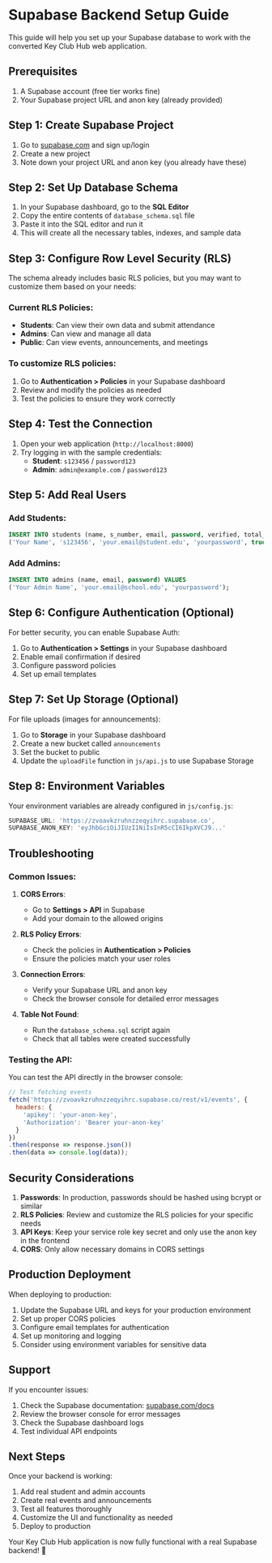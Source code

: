 # Supabase Backend Setup Guide

This guide will help you set up your Supabase database to work with the converted Key Club Hub web application.

## Prerequisites

1. A Supabase account (free tier works fine)
2. Your Supabase project URL and anon key (already provided)

## Step 1: Create Supabase Project

1. Go to [supabase.com](https://supabase.com) and sign up/login
2. Create a new project
3. Note down your project URL and anon key (you already have these)

## Step 2: Set Up Database Schema

1. In your Supabase dashboard, go to the **SQL Editor**
2. Copy the entire contents of `database_schema.sql` file
3. Paste it into the SQL editor and run it
4. This will create all the necessary tables, indexes, and sample data

## Step 3: Configure Row Level Security (RLS)

The schema already includes basic RLS policies, but you may want to customize them based on your needs:

### Current RLS Policies:
- **Students**: Can view their own data and submit attendance
- **Admins**: Can view and manage all data
- **Public**: Can view events, announcements, and meetings

### To customize RLS policies:
1. Go to **Authentication > Policies** in your Supabase dashboard
2. Review and modify the policies as needed
3. Test the policies to ensure they work correctly

## Step 4: Test the Connection

1. Open your web application (`http://localhost:8000`)
2. Try logging in with the sample credentials:
   - **Student**: `s123456` / `password123`
   - **Admin**: `admin@example.com` / `password123`

## Step 5: Add Real Users

### Add Students:
```sql
INSERT INTO students (name, s_number, email, password, verified, total_hours) VALUES 
('Your Name', 's123456', 'your.email@student.edu', 'yourpassword', true, 0);
```

### Add Admins:
```sql
INSERT INTO admins (name, email, password) VALUES 
('Your Admin Name', 'your.email@school.edu', 'yourpassword');
```

## Step 6: Configure Authentication (Optional)

For better security, you can enable Supabase Auth:

1. Go to **Authentication > Settings** in your Supabase dashboard
2. Enable email confirmation if desired
3. Configure password policies
4. Set up email templates

## Step 7: Set Up Storage (Optional)

For file uploads (images for announcements):

1. Go to **Storage** in your Supabase dashboard
2. Create a new bucket called `announcements`
3. Set the bucket to public
4. Update the `uploadFile` function in `js/api.js` to use Supabase Storage

## Step 8: Environment Variables

Your environment variables are already configured in `js/config.js`:

```javascript
SUPABASE_URL: 'https://zvoavkzruhnzzeqyihrc.supabase.co',
SUPABASE_ANON_KEY: 'eyJhbGciOiJIUzI1NiIsInR5cCI6IkpXVCJ9...'
```

## Troubleshooting

### Common Issues:

1. **CORS Errors**: 
   - Go to **Settings > API** in Supabase
   - Add your domain to the allowed origins

2. **RLS Policy Errors**:
   - Check the policies in **Authentication > Policies**
   - Ensure the policies match your user roles

3. **Connection Errors**:
   - Verify your Supabase URL and anon key
   - Check the browser console for detailed error messages

4. **Table Not Found**:
   - Run the `database_schema.sql` script again
   - Check that all tables were created successfully

### Testing the API:

You can test the API directly in the browser console:

```javascript
// Test fetching events
fetch('https://zvoavkzruhnzzeqyihrc.supabase.co/rest/v1/events', {
  headers: {
    'apikey': 'your-anon-key',
    'Authorization': 'Bearer your-anon-key'
  }
})
.then(response => response.json())
.then(data => console.log(data));
```

## Security Considerations

1. **Passwords**: In production, passwords should be hashed using bcrypt or similar
2. **RLS Policies**: Review and customize the RLS policies for your specific needs
3. **API Keys**: Keep your service role key secret and only use the anon key in the frontend
4. **CORS**: Only allow necessary domains in CORS settings

## Production Deployment

When deploying to production:

1. Update the Supabase URL and keys for your production environment
2. Set up proper CORS policies
3. Configure email templates for authentication
4. Set up monitoring and logging
5. Consider using environment variables for sensitive data

## Support

If you encounter issues:

1. Check the Supabase documentation: [supabase.com/docs](https://supabase.com/docs)
2. Review the browser console for error messages
3. Check the Supabase dashboard logs
4. Test individual API endpoints

## Next Steps

Once your backend is working:

1. Add real student and admin accounts
2. Create real events and announcements
3. Test all features thoroughly
4. Customize the UI and functionality as needed
5. Deploy to production

Your Key Club Hub application is now fully functional with a real Supabase backend! 🎉 